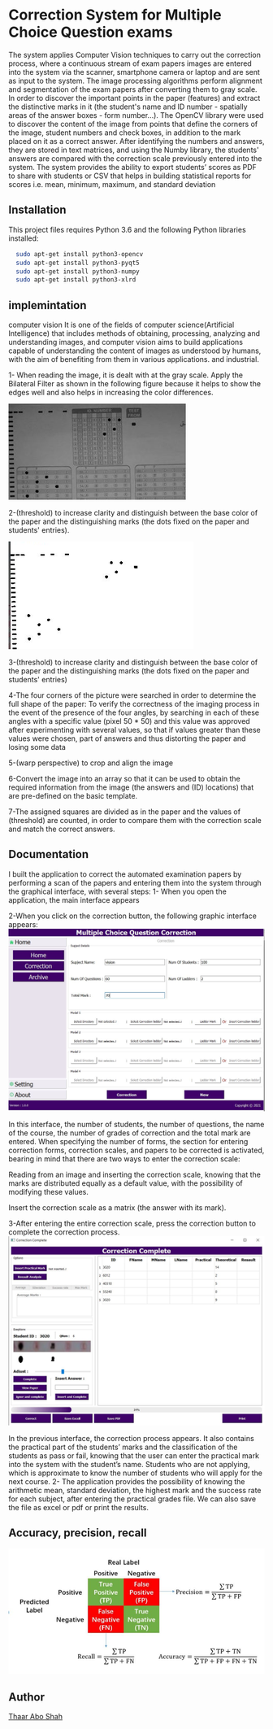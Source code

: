 
# Correction System for Multiple Choice Question exams

The system applies Computer Vision techniques to carry out the correction process,
 where a continuous stream of exam papers images are entered into the system via the scanner, smartphone camera or laptop
and are sent as input to the system.
 The image processing algorithms perform alignment and segmentation of the exam papers after converting them to gray scale.
In order to discover the important points in the paper (features) and extract the distinctive marks in it (the student's name and ID number - spatially areas of the answer boxes - form number...). 
The OpenCV library were used to discover the content of the image from points that define the corners of the image, 
student numbers and check boxes, in addition to the mark placed on it as a correct answer. 
After identifying the numbers and answers, they are stored in text matrices, and using the Numby library, the students' answers are compared with the correction scale previously entered into the system.
The system provides the ability to export students’ scores as PDF to share with students or CSV that helps in building statistical reports for scores i.e. mean, minimum, maximum, and standard deviation


## Installation

This project files requires Python 3.6 and the following Python libraries installed:

```bash
  sudo apt-get install python3-opencv
  sudo apt-get install python3-pyqt5
  sudo apt-get install python3-numpy
  sudo apt-get install python3-xlrd
```
    
## implemintation

computer vision
It is one of the fields of computer science(Artificial Intelligence) that includes methods of obtaining, processing, analyzing and understanding images, 
and computer vision aims to build applications capable of understanding the content of images as understood by humans, 
with the aim of benefiting from them in various applications. and industrial.



1- When reading the image, it is dealt with at the gray scale. 
   Apply the Bilateral Filter as shown in the following figure because it helps to show the edges well and also helps in increasing the color differences.
   
![App Screenshot](https://github.com/Thaar-Abo-shah/correction-system-for-Multiple-Choice-Question-exams-/blob/main/screen/1.jpg)


2-(threshold) to increase clarity and distinguish between the base color of the paper and the distinguishing marks (the dots fixed on the paper and students' entries).

![App Screenshot](https://github.com/Thaar-Abo-shah/correction-system-for-Multiple-Choice-Question-exams-/blob/main/screen/2.png)

3-(threshold) to increase clarity and distinguish between the base color of the paper and the distinguishing marks (the dots fixed on the paper and students' entries)

4-The four corners of the picture were searched in order to determine the full shape of the paper:
To verify the correctness of the imaging process in the event of the presence of the four angles, by searching in each of these angles with a specific value (pixel 50 * 50) and this value was approved after experimenting with several values, so that if values greater than these values were chosen, part of answers and thus distorting the paper and losing some data

5-(warp perspective) to crop and align the image

6-Convert the image into an array so that it can be used to obtain the required information from the image (the answers and (ID) locations) that are pre-defined on the basic template.

7-The assigned squares are divided as in the paper and the values of (threshold) are counted, in order to compare them with the correction scale and match the correct answers.

## Documentation

I built the application to correct the automated examination papers by performing a scan of the papers and entering them into the system through the graphical interface, with several steps:
1- When you open the application, the main interface appears

2-When you click on the correction button, the following graphic interface appears:
![App Screenshot](https://github.com/Thaar-Abo-shah/correction-system-for-Multiple-Choice-Question-exams-/blob/main/screen/3.jpg)

In this interface, the number of students, the number of questions, the name of the course, the number of grades of correction and the total mark are entered.
When specifying the number of forms, the section for entering correction forms, correction scales, and papers to be corrected is activated, bearing in mind that there are two ways to enter the correction scale:

Reading from an image and inserting the correction scale, knowing that the marks are distributed equally as a default value, with the possibility of modifying these values.

Insert the correction scale as a matrix (the answer with its mark).

3-After entering the entire correction scale, press the correction button to complete the correction process.
![App Screenshot](https://github.com/Thaar-Abo-shah/correction-system-for-Multiple-Choice-Question-exams-/blob/main/screen/4.jpg)

In the previous interface, the correction process appears. It also contains the practical part of the students’ marks and the classification of the students as pass or fail, knowing that the user can enter the practical mark into the system with the student’s name. Students who are not applying, which is approximate to know the number of students who will apply for the next course.
2- The application provides the possibility of knowing the arithmetic mean, standard deviation, the highest mark and the success rate for each subject, after entering the practical grades file.
We can also save the file as excel or pdf or print the results.

## Accuracy, precision, recall

![App Screenshot](https://github.com/Thaar-Abo-shah/correction-system-for-Multiple-Choice-Question-exams-/blob/main/screen/testing.jpg)

## Author 

[Thaar Abo Shah]([https://github.com/Thaar-Abo-shah])
